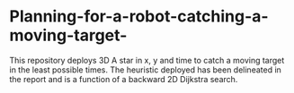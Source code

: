 # Planning-for-a-robot-catching-a-moving-target-
This repository deploys 3D A star in x, y and time to catch a moving target in the least possible times. The heuristic deployed has been delineated in the report and is a function of a backward 2D Dijkstra search. 
